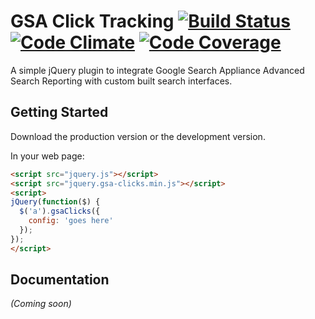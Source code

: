 # GSA Click Tracking [![Build Status](https://travis-ci.org/asmallwebfirm/gsa-clicks.svg)](https://travis-ci.org/asmallwebfirm/gsa-clicks) [![Code Climate](https://codeclimate.com/github/asmallwebfirm/gsa-clicks.png)](https://codeclimate.com/github/asmallwebfirm/gsa-clicks) [![Code Coverage](https://codeclimate.com/github/asmallwebfirm/gsa-clicks/coverage.png)](https://codeclimate.com/github/asmallwebfirm/gsa-clicks)



A simple jQuery plugin to integrate Google Search Appliance Advanced Search Reporting with custom built search interfaces.

## Getting Started
Download the production version or the development version.

In your web page:

```html
<script src="jquery.js"></script>
<script src="jquery.gsa-clicks.min.js"></script>
<script>
jQuery(function($) {
  $('a').gsaClicks({
    config: 'goes here'
  });
});
</script>
```

## Documentation
_(Coming soon)_
